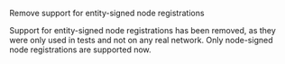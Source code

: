 Remove support for entity-signed node registrations

Support for entity-signed node registrations has been removed,
as they were only used in tests and not on any real network.
Only node-signed node registrations are supported now.
